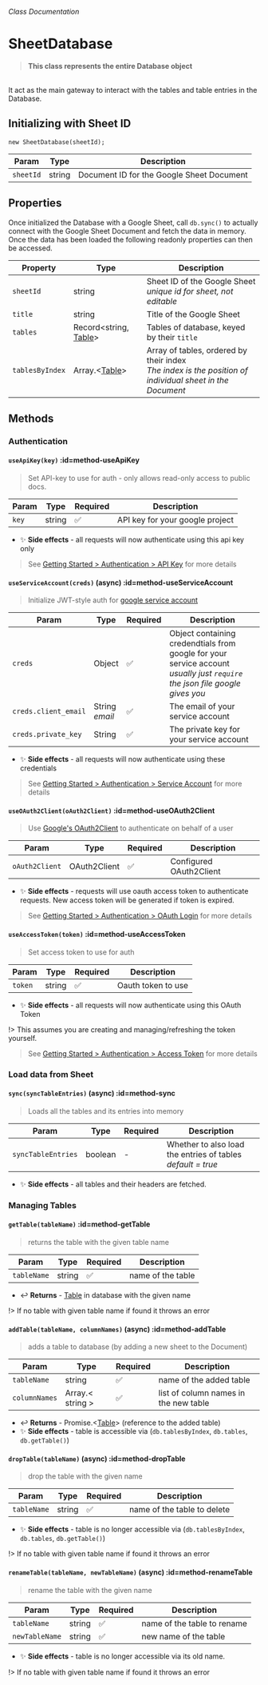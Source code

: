 _Class Documentation_

# SheetDatabase

> **This class represents the entire Database object**
  <br>
  It act as the main gateway to interact with the tables and table entries in the Database.

## Initializing with Sheet ID

`new SheetDatabase(sheetId);`

Param|Type|Description
---|---|---
`sheetId`|string|Document ID for the Google Sheet Document


## Properties
Once initialized the Database with a Google Sheet, call `db.sync()` to actually connect with the Google Sheet Document and fetch the data in memory. Once the data has been loaded the following readonly properties can then be accessed.

Property|Type|Description
---|---|---
`sheetId`|string|Sheet ID of the Google Sheet <br>_unique id for sheet, not editable_
`title`|string|Title of the Google Sheet
`tables`|Record<string, [Table](classdocs/table)>|Tables of database, keyed by their `title`
`tablesByIndex`|Array.<[Table](classdocs/table)>|Array of tables, ordered by their index<br>_The index is the position of individual sheet in the Document_

## Methods

### Authentication

#### `useApiKey(key)` :id=method-useApiKey
> Set API-key to use for auth - only allows read-only access to public docs.

Param|Type|Required|Description
---|---|---|---
`key`|string|✅|API key for your google project

- ✨ **Side effects** - all requests will now authenticate using this api key only

> See [Getting Started > Authentication > API Key](getting-started/authentication#api-key) for more details

#### `useServiceAccount(creds)` (async) :id=method-useServiceAccount
> Initialize JWT-style auth for [google service account](https://cloud.google.com/iam/docs/service-accounts)

Param|Type|Required|Description
---|---|---|---
`creds`|Object|✅|Object containing credendtials from google for your service account<br>_usually just `require` the json file google gives you_
`creds.client_email`|String<br>_email_|✅|The email of your service account
`creds.private_key`|String|✅|The private key for your service account

- ✨ **Side effects** - all requests will now authenticate using these credentials

> See [Getting Started > Authentication > Service Account](getting-started/authentication#service-account) for more details

#### `useOAuth2Client(oAuth2Client)` :id=method-useOAuth2Client
> Use [Google's OAuth2Client](https://github.com/googleapis/google-auth-library-nodejs#oauth2) to authenticate on behalf of a user

Param|Type|Required|Description
---|---|---|---
`oAuth2Client`|OAuth2Client|✅|Configured OAuth2Client

- ✨ **Side effects** - requests will use oauth access token to authenticate requests. New access token will be generated if token is expired.

> See [Getting Started > Authentication > OAuth Login](getting-started/authentication#oauth) for more details

#### `useAccessToken(token)` :id=method-useAccessToken
> Set access token to use for auth

Param|Type|Required|Description
---|---|---|---
`token`|string|✅|Oauth token to use

- ✨ **Side effects** - all requests will now authenticate using this OAuth Token

!> This assumes you are creating and managing/refreshing the token yourself.

> See [Getting Started > Authentication > Access Token](getting-started/authentication#aceess-token) for more details
### Load data from Sheet

#### `sync(syncTableEntries)` (async) :id=method-sync
> Loads all the tables and its entries into memory

Param|Type|Required|Description
---|---|---|---
`syncTableEntries`|boolean|-|Whether to also load the entries of tables<br> _default = true_
- ✨ **Side effects** - all tables and their headers are fetched.

### Managing Tables
#### `getTable(tableName)` :id=method-getTable
> returns the table with the given table name

Param|Type|Required|Description
---|---|---|---
`tableName`|string|✅|name of the table
- ↩️ **Returns** - [Table](classdocs/table) in database with the given name

!> If no table with given table name if found it throws an error

#### `addTable(tableName, columnNames)` (async) :id=method-addTable
> adds a table to database (by adding a new sheet to the Document)

Param|Type|Required|Description
---|---|---|---
`tableName`|string|✅|name of the added table
`columnNames`|Array.< string >|✅|list of column names in the new table
- ↩️ **Returns** - Promise.<[Table](classdocs/table)> (reference to the added table)
- ✨ **Side effects** - table is accessible via (`db.tablesByIndex`, `db.tables`, `db.getTable()`)

#### `dropTable(tableName)` (async) :id=method-dropTable
> drop the table with the given name 

Param|Type|Required|Description
---|---|---|---
`tableName`|string|✅|name of the table to delete
- ✨ **Side effects** - table is no longer accessible via (`db.tablesByIndex`, `db.tables`, `db.getTable()`)

!> If no table with given table name if found it throws an error

#### `renameTable(tableName, newTableName)` (async) :id=method-renameTable
> rename the table with the given name 

Param|Type|Required|Description
---|---|---|---
`tableName`|string|✅|name of the table to rename
`newTableName`|string|✅|new name of the table
- ✨ **Side effects** - table is no longer accessible via its old name.

!> If no table with given table name if found it throws an error
